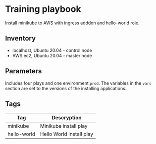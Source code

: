 Training playbook
=========
Install minikube to AWS with ingress adddon and hello-world role.

Inventory
--------------
* localhost, Ubuntu 20.04 - control node
* AWS ec2, Ubuntu 20.04 - master node

Parameters
--------------
Includes four plays and one environment `prod`.
The variables in the `vars` section are set to the versions of the installing applications.


Tags
--------------

Tag  | Descryption 
------------- | -------------
minikube	| Minikube install play
hello-world | Hello World install play
